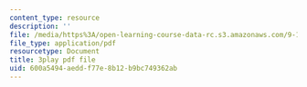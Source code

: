 ```yaml
---
content_type: resource
description: ''
file: /media/https%3A/open-learning-course-data-rc.s3.amazonaws.com/9-13-the-human-brain-spring-2019/600a5494aeddf77e8b12b9bc749362ab_YpcIKKoDxLg.pdf
file_type: application/pdf
resourcetype: Document
title: 3play pdf file
uid: 600a5494-aedd-f77e-8b12-b9bc749362ab
---
```

